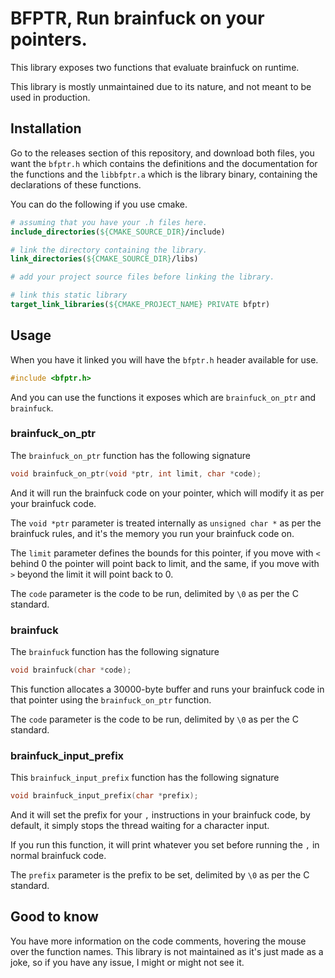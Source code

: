 
# BFPTR, Run brainfuck on your pointers.

This library exposes two functions that evaluate brainfuck
on runtime.

This library is mostly unmaintained due to its nature, and not
meant to be used in production.

## Installation

Go to the releases section of this repository, and download both files,
you want the `bfptr.h` which contains the definitions and the
documentation for the functions and the `libbfptr.a` which is the
library binary, containing the declarations of these functions.

You can do the following if you use cmake.

```cmake
# assuming that you have your .h files here.
include_directories(${CMAKE_SOURCE_DIR}/include)

# link the directory containing the library.
link_directories(${CMAKE_SOURCE_DIR}/libs)

# add your project source files before linking the library.

# link this static library
target_link_libraries(${CMAKE_PROJECT_NAME} PRIVATE bfptr)
```

## Usage

When you have it linked you will have the `bfptr.h` header
available for use.

```c
#include <bfptr.h>
```

And you can use the functions it exposes which are `brainfuck_on_ptr` and
`brainfuck`.

### brainfuck_on_ptr

The `brainfuck_on_ptr` function has the following signature

```c
void brainfuck_on_ptr(void *ptr, int limit, char *code);
```

And it will run the brainfuck code on your pointer,
which will modify it as per your brainfuck code.

The `void *ptr` parameter is treated internally as `unsigned char *` as per
the brainfuck rules, and it's the memory you run your brainfuck code on.

The `limit` parameter defines the bounds for this pointer,
if you move with `<` behind 0 the pointer will
point back to limit, and the same, if you move
with `>` beyond the limit it will point back to 0.

The `code` parameter is the code to be run, delimited by `\0` as
per the C standard.

### brainfuck

The `brainfuck` function has the following signature

```c
void brainfuck(char *code);
```

This function allocates a 30000-byte buffer and runs your brainfuck code in
that pointer using the `brainfuck_on_ptr` function.

The `code` parameter is the code to be run, delimited by `\0` as 
per the C standard.

### brainfuck_input_prefix

This `brainfuck_input_prefix` function has the following signature

```c
void brainfuck_input_prefix(char *prefix);
```

And it will set the prefix for your `,` instructions in your brainfuck code,
by default, it simply stops the thread waiting for a character input.

If you run this function, it will print whatever you set before running the
`,` in normal brainfuck code.

The `prefix` parameter is the prefix to be set, delimited by `\0` as per the C standard.

## Good to know

You have more information on the code comments, hovering the mouse
over the function names. This library is not maintained as it's just made
as a joke, so if you have any issue, I might or might not see it.